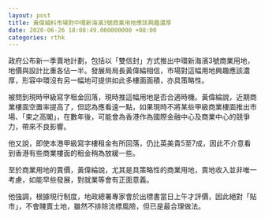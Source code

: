 ```yaml
---
layout: post
title: 黃偉綸料市場對中環新海濱3號商業用地應該興趣濃厚
date: 2020-06-26 18:08:49.000000000 +08:00
categories: rthk
---
```


政府公布新一季賣地計劃，包括以「雙信封」方式推出中環新海濱3號商業用地，地價與設計比重各佔一半。發展局局長黃偉綸相信，市場對這幅用地興趣應該濃厚，形容中環沒有另一幅地可提供如此多樓面面積，亦具策略性。

被問到現時甲級寫字租金回落，現時推這幅用地是否合適時機。黃偉綸說，近期商業樓面空置率提高了，但認為應看遠一點，如果現時不將某些甲級商業樓面推出市場、「束之高閣」，在數年後，可能會為香港作為國際金融中心及商業中心的競爭力，帶來不良影響。

他又說，即使本港甲級寫字樓租金有所回落，仍比英美貴5至7成，因此不介意看到香港有些商業樓面的租金稍為放緩一些。

至於商業用地的賣價，黃偉綸說，尤其是具策略性的商業用地，賣地收入並非唯一考慮，如能早些發展，對就業等會有正面意義。

他強調，根據現行制度，地政總署專家會於出標書當日上午才評價，因此絕對「貼市」，不會賤賣土地，雖然不排除流標風險，但已是最合理做法。

